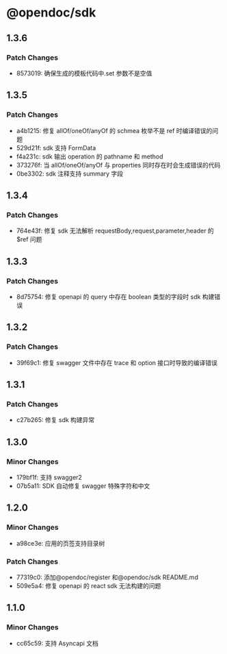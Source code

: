 # @opendoc/sdk

## 1.3.6

### Patch Changes

- 8573019: 确保生成的模板代码中.set 参数不是空值

## 1.3.5

### Patch Changes

- a4b1215: 修复 allOf/oneOf/anyOf 的 schmea 枚举不是 ref 时编译错误的问题
- 529d21f: sdk 支持 FormData
- f4a231c: sdk 输出 operation 的 pathname 和 method
- 373276f: 当 allOf/oneOf/anyOf 与 properties 同时存在时会生成错误的代码
- 0be3302: sdk 注释支持 summary 字段

## 1.3.4

### Patch Changes

- 764e43f: 修复 sdk 无法解析 requestBody,request,parameter,header 的$ref 问题

## 1.3.3

### Patch Changes

- 8d75754: 修复 openapi 的 query 中存在 boolean 类型的字段时 sdk 构建错误

## 1.3.2

### Patch Changes

- 39f69c1: 修复 swagger 文件中存在 trace 和 option 接口时导致的编译错误

## 1.3.1

### Patch Changes

- c27b265: 修复 sdk 构建异常

## 1.3.0

### Minor Changes

- 179bf1f: 支持 swagger2
- 07b5a11: SDK 自动修复 swagger 特殊字符和中文

## 1.2.0

### Minor Changes

- a98ce3e: 应用的页签支持目录树

### Patch Changes

- 77319c0: 添加@opendoc/register 和@opendoc/sdk README.md
- 509e5a4: 修复 openapi 的 react sdk 无法构建的问题

## 1.1.0

### Minor Changes

- cc65c59: 支持 Asyncapi 文档
